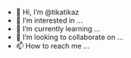 - 👋 Hi, I’m @tikatikaz
- 👀 I’m interested in ...
- 🌱 I’m currently learning ...
- 💞️ I’m looking to collaborate on ...
- 📫 How to reach me ...

<!---
tikatikaz/tikatikaz is a ✨ special ✨ repository because its `README.md` (this file) appears on your GitHub profile.
You can click the Preview link to take a look at your changes.
--->
